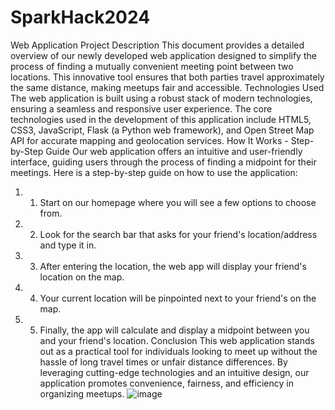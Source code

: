 # SparkHack2024

Web Application Project Description
This document provides a detailed overview of our newly developed web application designed to simplify the process of finding a mutually convenient meeting point between two locations. This innovative tool ensures that both parties travel approximately the same distance, making meetups fair and accessible.
Technologies Used
The web application is built using a robust stack of modern technologies, ensuring a seamless and responsive user experience. The core technologies used in the development of this application include HTML5, CSS3, JavaScript, Flask (a Python web framework), and Open Street Map API for accurate mapping and geolocation services.
How It Works - Step-by-Step Guide
Our web application offers an intuitive and user-friendly interface, guiding users through the process of finding a midpoint for their meetings. Here is a step-by-step guide on how to use the application:
1.	1. Start on our homepage where you will see a few options to choose from.
2.	2. Look for the search bar that asks for your friend's location/address and type it in.
3.	3. After entering the location, the web app will display your friend's location on the map.
4.	4. Your current location will be pinpointed next to your friend's on the map.
5.	5. Finally, the app will calculate and display a midpoint between you and your friend's location.
Conclusion
This web application stands out as a practical tool for individuals looking to meet up without the hassle of long travel times or unfair distance differences. By leveraging cutting-edge technologies and an intuitive design, our application promotes convenience, fairness, and efficiency in organizing meetups.
![image](https://github.com/kirtanpatel2003/SparkHack2024/assets/114250406/d4a00d6a-eea0-43b1-85a5-47ca844ddf5a)
